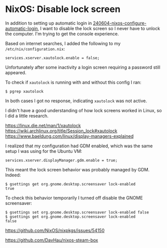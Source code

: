 # NixOS: Disable lock screen

In addition to setting up automatic login in [240604-nixos-configure-automatic-login](./240604-nixos-configure-automatic-login.md),
I want to disable the lock screen so I never have to unlock the computer.
I'm trying to get the console experience.

Based on internet searches, I added the following to my `/etc/nix/configuration.nix`:

```
services.xserver.xautolock.enable = false;
```

Unfortunately after some inactivity a login screen requiring a password still appeared.

To check if `xautolock` is running with and without this config I ran:

```
$ pgrep xautolock
```

In both cases I got no response, indicating `xautolock` was not active.

I didn't have a good understanding of how lock screens worked in Linux,
so I did a little research.

https://linux.die.net/man/1/xautolock
https://wiki.archlinux.org/title/Session_lock#xautolock
https://www.baeldung.com/linux/display-managers-explained

I realized that my configuration had GDM enabled,
which was the same setup I was using for the Ubuntu VM:

```
services.xserver.displayManager.gdm.enable = true;
```

This meant the lock screen behavior was probably managed by GDM.
Indeed:

```
$ gsettings get org.gnome.desktop.screensaver lock-enabled
true
```

To check this behavior temporarily I turned off disable the GNOME screensaver:

```
$ gsettings set org.gnome.desktop.screensaver lock-enabled false
$ gsettings get org.gnome.desktop.screensaver lock-enabled
false
```



https://github.com/NixOS/nixpkgs/issues/54150

https://github.com/DavHau/nixos-steam-box

